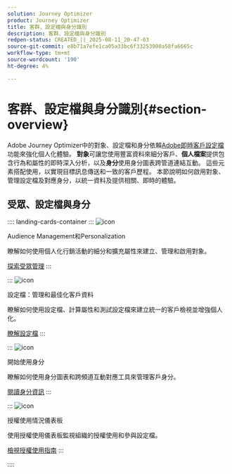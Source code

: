 ```yaml
---
solution: Journey Optimizer
product: Journey Optimizer
title: 客群、設定檔與身分識別
description: 客群、設定檔與身分識別
redpen-status: CREATED_||_2025-08-11_20-47-03
source-git-commit: e8b71a7efe1ca05a33bc6f33253900a58fa6665c
workflow-type: tm+mt
source-wordcount: '190'
ht-degree: 4%

---
```



# 客群、設定檔與身分識別{#section-overview}

Adobe Journey Optimizer中的對象、設定檔和身分依賴[Adobe即時客戶設定檔](https://experienceleague.adobe.com/en/docs/experience-platform/profile/home)功能來強化個人化體驗。 **對象**&#x200B;可讓您使用豐富資料來細分客戶、**個人檔案**&#x200B;提供包含行為和屬性的即時深入分析，以及&#x200B;**身分**&#x200B;使用身分圖表跨管道連結互動。 這些元素搭配使用，以實現目標訊息傳送和一致的客戶歷程。 本節說明如何啟用對象、管理設定檔及對應身分，以統一資料及提供相關、即時的體驗。

## 受眾、設定檔與身分

:::: landing-cards-container
:::
![icon](https://cdn.experienceleague.adobe.com/icons/bullseye.svg)

Audience Management和Personalization

瞭解如何使用個人化行銷活動的細分和擴充屬性來建立、管理和啟用對象。

[探索受眾管理](audiences-landing-page.md)
:::

:::
![icon](https://cdn.experienceleague.adobe.com/icons/user-circle.svg)

設定檔：管理和最佳化客戶資料

瞭解如何使用設定檔、計算屬性和測試設定檔來建立統一的客戶檢視並增強個人化。

[瞭解設定檔](profiles-landing-page.md)
:::

:::
![icon](https://cdn.experienceleague.adobe.com/icons/fingerprint.svg)

開始使用身分

瞭解如何使用身分圖表和跨頻道互動對應工具來管理客戶身分。

[閱讀身分資訊](../using/audience/get-started-identity.md)
:::

:::
![icon](https://cdn.experienceleague.adobe.com/icons/chart-line.svg)

授權使用情況儀表板

使用授權使用儀表板監視組織的授權使用和參與設定檔。

[檢視授權使用指南](../using/audience/license-usage.md)
:::

::::
